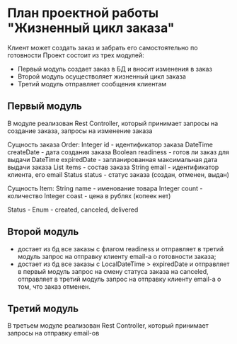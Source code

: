 # План проектной работы "Жизненный цикл заказа"

Клиент может создать заказ и забрать его самостоятельно по готовности
Проект состоит из трех модулей:
* Первый модуль создает заказ в БД и вносит изменения в заказ
* Второй модуль осуществоляет жизненный цикл заказа
* Третий модуль отправляет сообщения клиентам

## Первый модуль

В модуле реализован Rest Controller, который принимает запросы
на создание заказа, запросы на изменение заказа

Сущность заказа Order:
Integer id - идентификатор заказа
DateTime  createDate - дата создания заказа
Boolean readiness - готов ли заказ для выдачи
DateTime  expiredDate - запланированная максимальная дата выдачи заказа
List<Item> items - состав заказа
String email - идентификатор клиента, его email
Status status - статус заказа (создан, отменен, выдан)

Сущность Item:
String name - именование товара
Integer count - количество
Integer coast - цена в рублях (копеек нет)

Status - Enum<String> - created, canceled, delivered

## Второй модуль

* достает из бд все заказы с флагом readiness и отправляет в третий модуль
запрос на отправку клиенту email-а о готовности заказа;
* достает из бд все заказы с LocalDateTime > expiredDate и отправляет в первый модуль
запрос на смену статуса заказа на canceled, отправляет в третий модуль запрос на 
отправку клиенту email-а о том, что заказ отменен.

## Третий модуль

В третьем модуле реализован Rest Controller, который принимает запросы на отправку
email-ов



